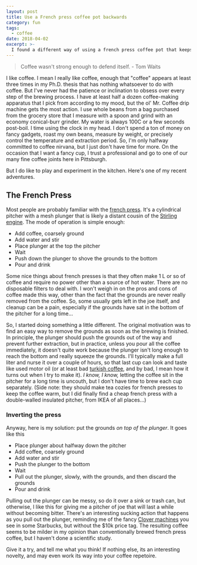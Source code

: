 ```yaml
---
layout: post
title: Use a French press coffee pot backwards
category: fun
tags:
  - coffee
date: 2018-04-02
excerpt: >-
  I found a different way of using a french press coffee pot that keeps the coffee from getting bitter if you don't drink it right away.
---
```


> Coffee wasn't strong enough to defend itself. - Tom Waits

I like coffee.  I mean I really like coffee, enough that "coffee" appears at least three times in my Ph.D. thesis that has nothing whatsoever to do with coffee.  But I've never had the patience or inclination to obsess over every step of the brewing process.  I have at least half a dozen coffee-making apparatus that I pick from according to my mood, but the ol' Mr. Coffee drip machine gets the most action.  I use whole beans from a bag purchased from the grocery store that I measure with a spoon and grind with an economy conical-burr grinder.  My water is always 100C or a few seconds post-boil.  I time using the clock in my head.  I don't spend a ton of money on fancy gadgets, roast my own beans, measure by weight, or precisely control the temperature and extraction period.  So, I'm only halfway committed to coffee nirvana, but I just don't have time for more.  On the occasion that I want a fancy cup, I trust a professional and go to one of our many fine coffee joints here in Pittsburgh.

But I do like to play and experiment in the kitchen.  Here's one of my recent adventures.

## The French Press

Most people are probably familiar with the [french press](https://en.wikipedia.org/wiki/French_press).  It's a cylindrical pitcher with a mesh plunger that is likely a distant cousin of the [Stirling engine](https://en.wikipedia.org/wiki/Stirling_engine).  The mode of operation is simple enough:

* Add coffee, coarsely ground
* Add water and stir
* Place plunger at the top the pitcher
* Wait
* Push down the plunger to shove the grounds to the bottom
* Pour and drink

Some nice things about french presses is that they often make 1 L or so of coffee and require no power other than a source of hot water.  There are no disposable filters to deal with.  I won't weigh in on the pros and cons of coffee made this way, other than the fact that the grounds are never really removed from the coffee.  So, some usually gets left in the joe itself, and cleanup can be a pain, especially if the grounds have sat in the bottom of the pitcher for a long time...

So, I started doing something a little different.  The original motivation was to find an easy way to remove the grounds as soon as the brewing is finished.  In principle, the plunger should push the grounds out of the way and prevent further extraction, but in practice, unless you pour all the coffee immediately, it doesn't quite work because the plunger isn't long enough to reach the bottom and really squeeze the grounds.  I'll typically make a full liter and nurse it over a couple of hours, so that last cup can look and taste like used motor oil (or at least bad [turkish coffee](https://en.wikipedia.org/wiki/Turkish_coffee), and by bad, I mean how it turns out when I try to make it).  *I know, I know,* letting the coffee sit in the pitcher for a long time is uncouth, but I don't have time to brew each cup separately.  (Side note: they should make tea cozies for french presses to keep the coffee warm, but I did finally find a cheap french press with a double-walled insulated pitcher, from IKEA of all places...) 

### Inverting the press

Anyway, here is my solution: put the grounds *on top of the plunger*.  It goes like this

* Place plunger about halfway down the pitcher
* Add coffee, coarsely ground
* Add water and stir
* Push the plunger to the bottom
* Wait
* Pull out the plunger, slowly, with the grounds, and then discard the grounds
* Pour and drink

Pulling out the plunger can be messy, so do it over a sink or trash can, but otherwise, I like this for giving me a pitcher of joe that will last a while without becoming bitter.  There's an interesting sucking action that happens as you pull out the plunger, reminding me of the fancy [Clover machines](https://www.starbucks.com/coffee/learn/clover) you see in some Starbucks, but without the $10k price tag.  The resulting coffee seems to be milder in my opinion than conventionally brewed french press coffee, but I haven't done a scientific study.

Give it a try, and tell me what you think!  If nothing else, its an interesting novelty, and may even work its way into your coffee repetoire.